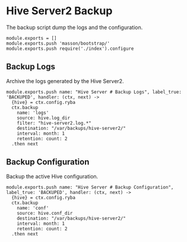 
# Hive Server2 Backup

The backup script dump the logs and the configuration.

    module.exports = []
    module.exports.push 'masson/bootstrap/'
    module.exports.push require('./index').configure

## Backup Logs

Archive the logs generated by the Hive Server2.

    module.exports.push name: "Hive Server # Backup Logs", label_true: 'BACKUPED', handler: (ctx, next) ->
      {hive} = ctx.config.ryba
      ctx.backup
        name: 'logs'
        source: hive.log_dir
        filter: "hive-server2.log.*"
        destination: "/var/backups/hive-server2/"
        interval: month: 1
        retention: count: 2
      .then next

## Backup Configuration

Backup the active Hive configuration.

    module.exports.push name: "Hive Server # Backup Configuration", label_true: 'BACKUPED', handler: (ctx, next) ->
      {hive} = ctx.config.ryba
      ctx.backup
        name: 'conf'
        source: hive.conf_dir
        destination: "/var/backups/hive-server2/"
        interval: month: 1
        retention: count: 2
      .then next


